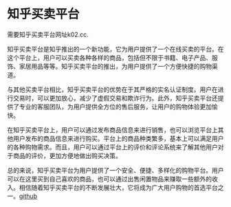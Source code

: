 # 知乎买卖平台

需要知乎买卖平台网址k02.cc.

知乎买卖平台是知乎推出的一个新功能，它为用户提供了一个在线买卖的平台。在这个平台上，用户可以买卖各种各样的商品，包括但不限于书籍、电子产品、服饰、家居用品等等。知乎买卖平台的推出，为用户提供了一个方便快捷的购物渠道。

与其他买卖平台相比，知乎买卖平台的优势在于其严格的实名认证制度。用户在进行交易时，可以更加放心，减少了虚假交易和欺诈行为。此外，知乎买卖平台还提供了专业的客服团队，为用户提供全方位的售后服务，让用户的购物体验更加愉快。

在知乎买卖平台上，用户可以通过发布商品信息来进行销售，也可以浏览平台上其他用户发布的商品信息来进行购买。平台上的商品种类繁多，基本上可以满足用户的各种购物需求。而且，用户可以通过平台上的评价和评论系统来了解其他用户对于商品的评价，更加方便地做出购买决策。

总的来说，知乎买卖平台为用户提供了一个安全、便捷、多样化的购物平台。用户可以在这里买到自己喜欢的商品，也可以通过出售闲置物品来赚取一些额外的收入。相信随着知乎买卖平台的不断发展壮大，它将成为广大用户购物的首选平台之一。[github](https://github.com)